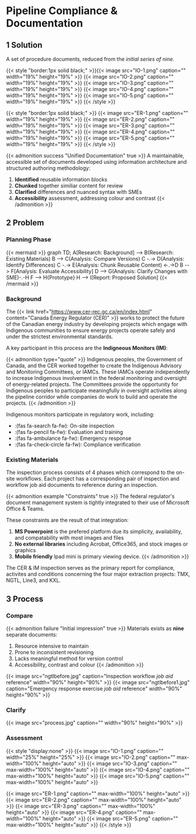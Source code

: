 # Pipeline Compliance & Documentation

## 1 Solution

A set of procedure documents, reduced from the *initial series of nine.*

{{< style "border:1px solid black;" >}}{{< image src="IO-1.png" caption="" width="19%" height="19%" >}}
{{< image src="IO-2.png" caption="" width="19%" height="19%" >}}
{{< image src="IO-3.png" caption="" width="19%" height="19%" >}}
{{< image src="IO-4.png" caption="" width="19%" height="19%" >}}
{{< image src="IO-5.png" caption="" width="19%" height="19%" >}}
{{< /style >}}

{{< style "border:1px solid black;" >}}
{{< image src="ER-1.png" caption="" width="19%" height="19%" >}}
{{< image src="ER-2.png" caption="" width="19%" height="19%" >}}
{{< image src="ER-3.png" caption="" width="19%" height="19%" >}}
{{< image src="ER-4.png" caption="" width="19%" height="19%" >}}
{{< image src="ER-5.png" caption="" width="19%" height="19%" >}}
{{< /style >}}

{{< admonition success "Unified Documentation" true >}} A maintainable, accessible set of documents developed using information architecture and structured authoring methodology:
1. **Identified** reusable information blocks
1. **Chunked** together similiar content for review
1. **Clarified** differences and nuanced syntax with SMEs 
1. **Accessibility** assessment, addressing colour and contrast
{{< /admonition >}}

## 2 Problem

### Planning Phase

{{< mermaid  >}}
graph TD;
    A[Research: Background] --> B(Research: Existing Materials)
    B --> C(Analysis: Compare Versions)
    C -.-> D(Analysis: Identify Differences)
    C -.-> E(Analysis: Chunk Reusable Content) <-.->D 
    B --> F[Analysis: Evaluate Accessibility]
    D --> G(Analysis: Clarify Changes with SME)-.-H
    F --> H{Prototype}
    H --> I[Report: Proposed Solution] 
{{< /mermaid >}}

### Background 

The {{< link href="https://www.cer-rec.gc.ca/en/index.html" content="Canada Energy Regulator (CER)" >}} works to protect the future of the Canadian energy industry by developing projects which engage with Indigenous communities to ensure energy projects operate safely and under the strictest environmental standards.

A key participant in this process are the **Indigneous Monitors (IM)**:

{{< admonition type="quote" >}} Indigenous peoples, the Government of Canada, and the CER worked together to create the Indigenous Advisory and Monitoring Committees, or IAMCs. These IAMCs operate independently to increase Indigenous involvement in the federal monitoring and oversight of energy-related projects. The Committees provide the opportunity for Indigenous peoples to participate meaningfully in oversight activities along the pipeline corridor while companies do work to build and operate the projects. {{< /admonition >}}

Indigenous monitors participate in regulatory work, including:

* :(fas fa-search fa-fw): On-site inspection
* :(fas fa-pencil fa-fw): Evaluation and training
* :(fas fa-ambulance fa-fw): Emergency response
* :(fas fa-check-circle fa-fw): Compliance verification

### Existing Materials

The inspection process consists of 4 phases which correspond to the on-site workflows. Each project has a corresponding pair of inspection and workflow job aid documents to reference during an inspection. <br>

{{< admonition example "Constraints" true >}} The federal regulator's document management system is tightly integrated to their use of Microsoft Office & Teams.

These constraints are the result of that integration:
1. **MS Powerpoint** is the prefered platform due its simplicity, availability, and compatability with most images and files
1. **No external libraries** including Acrobat, Office365, and stock images or graphics
1. **Mobile friendly** Ipad mini is primary viewing device. 
{{< /admonition >}}

The CER & IM inspection serves as the primary report for compliance, activites and conditions concerning the four major extraction projects: TMX, NGTL, Line3, and KXL.

## 3 Process

### Compare

{{< admonition failure "Initial impression" true >}} Materials exists as **nine** separate documents:
1. Resource intensive to maintain
1. Prone to inconsistent revisioning
1. Lacks meaningful method for version control
1. Accessibility, contrast and colour
{{< /admonition >}}

{{< image src="ngtlbefore.jpg" caption="Inspection workflow *job aid* reference" width="90%" height="90%" >}}
{{< image src="ngtlbefore1.jpg" caption="Emergency response exercise *job aid* reference" width="90%" height="90%" >}}

### Clarify

{{< image src="process.jpg" caption="" width="90%" height="90%" >}}

### Assessment




{{< style "display:none" >}}
{{< image src="IO-1.png" caption="" width="25%" height="25%" >}}
{{< image src="IO-2.png" caption="" max-width="100%" height="auto" >}}
{{< image src="IO-3.png" caption="" max-width="100%" height="auto" >}}
{{< image src="IO-4.png" caption="" max-width="100%" height="auto" >}}
{{< image src="IO-5.png" caption="" max-width="100%" height="auto" >}}

{{< image src="ER-1.png" caption="" max-width="100%" height="auto" >}}
{{< image src="ER-2.png" caption="" max-width="100%" height="auto" >}}
{{< image src="ER-3.png" caption="" max-width="100%" height="auto" >}}
{{< image src="ER-4.png" caption="" max-width="100%" height="auto" >}}
{{< image src="ER-5.png" caption="" max-width="100%" height="auto" >}}
{{< /style >}}
